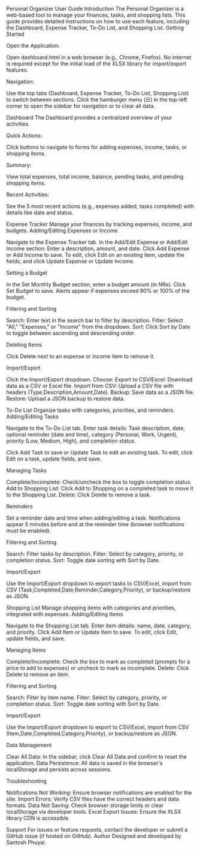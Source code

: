 Personal Organizer User Guide
Introduction
The Personal Organizer is a web-based tool to manage your finances, tasks, and shopping lists. This guide provides detailed instructions on how to use each feature, including the Dashboard, Expense Tracker, To-Do List, and Shopping List.
Getting Started

Open the Application:

Open dashboard.html in a web browser (e.g., Chrome, Firefox).
No internet is required except for the initial load of the XLSX library for import/export features.


Navigation:

Use the top tabs (Dashboard, Expense Tracker, To-Do List, Shopping List) to switch between sections.
Click the hamburger menu (☰) in the top-left corner to open the sidebar for navigation or to clear all data.



Dashboard
The Dashboard provides a centralized overview of your activities.

Quick Actions:

Click buttons to navigate to forms for adding expenses, income, tasks, or shopping items.


Summary:

View total expenses, total income, balance, pending tasks, and pending shopping items.


Recent Activities:

See the 5 most recent actions (e.g., expenses added, tasks completed) with details like date and status.



Expense Tracker
Manage your finances by tracking expenses, income, and budgets.
Adding/Editing Expenses or Income

Navigate to the Expense Tracker tab.
In the Add/Edit Expense or Add/Edit Income section:
Enter a description, amount, and date.
Click Add Expense or Add Income to save.
To edit, click Edit on an existing item, update the fields, and click Update Expense or Update Income.



Setting a Budget

In the Set Monthly Budget section, enter a budget amount (in NRs).
Click Set Budget to save.
Alerts appear if expenses exceed 90% or 100% of the budget.

Filtering and Sorting

Search: Enter text in the search bar to filter by description.
Filter: Select "All," "Expenses," or "Income" from the dropdown.
Sort: Click Sort by Date to toggle between ascending and descending order.

Deleting Items

Click Delete next to an expense or income item to remove it.

Import/Export

Click the Import/Export dropdown.
Choose:
Export to CSV/Excel: Download data as a CSV or Excel file.
Import from CSV: Upload a CSV file with headers (Type,Description,Amount,Date).
Backup: Save data as a JSON file.
Restore: Upload a JSON backup to restore data.



To-Do List
Organize tasks with categories, priorities, and reminders.
Adding/Editing Tasks

Navigate to the To-Do List tab.
Enter task details:
Task description, date, optional reminder (date and time), category (Personal, Work, Urgent), priority (Low, Medium, High), and completion status.


Click Add Task to save or Update Task to edit an existing task.
To edit, click Edit on a task, update fields, and save.

Managing Tasks

Complete/Incomplete: Check/uncheck the box to toggle completion status.
Add to Shopping List: Click Add to Shopping on a completed task to move it to the Shopping List.
Delete: Click Delete to remove a task.

Reminders

Set a reminder date and time when adding/editing a task.
Notifications appear 5 minutes before and at the reminder time (browser notifications must be enabled).

Filtering and Sorting

Search: Filter tasks by description.
Filter: Select by category, priority, or completion status.
Sort: Toggle date sorting with Sort by Date.

Import/Export

Use the Import/Export dropdown to export tasks to CSV/Excel, import from CSV (Task,Completed,Date,Reminder,Category,Priority), or backup/restore as JSON.

Shopping List
Manage shopping items with categories and priorities, integrated with expenses.
Adding/Editing Items

Navigate to the Shopping List tab.
Enter item details: name, date, category, and priority.
Click Add Item or Update Item to save.
To edit, click Edit, update fields, and save.

Managing Items

Complete/Incomplete: Check the box to mark as completed (prompts for a price to add to expenses) or uncheck to mark as incomplete.
Delete: Click Delete to remove an item.

Filtering and Sorting

Search: Filter by item name.
Filter: Select by category, priority, or completion status.
Sort: Toggle date sorting with Sort by Date.

Import/Export

Use the Import/Export dropdown to export to CSV/Excel, import from CSV (Item,Date,Completed,Category,Priority), or backup/restore as JSON.

Data Management

Clear All Data: In the sidebar, click Clear All Data and confirm to reset the application.
Data Persistence: All data is saved in the browser's localStorage and persists across sessions.

Troubleshooting

Notifications Not Working: Ensure browser notifications are enabled for the site.
Import Errors: Verify CSV files have the correct headers and data formats.
Data Not Saving: Check browser storage limits or clear localStorage via developer tools.
Excel Export Issues: Ensure the XLSX library CDN is accessible.

Support
For issues or feature requests, contact the developer or submit a GitHub issue (if hosted on GitHub).
Author
Designed and developed by Santosh Phuyal.
